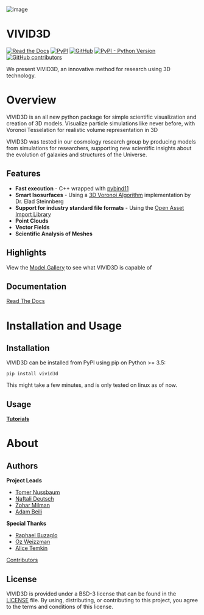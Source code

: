 ![image](https://github.com/GalaxyHunters/Vivid/blob/01788a5e3656dbaa048a48215a290dfb7f3dc831/vivid-cover.png?raw=true)

# VIVID3D
[![Read the Docs](https://img.shields.io/readthedocs/vivid)](https://vivid.readthedocs.io/en/latest/)
[![PyPI](https://img.shields.io/pypi/v/vivid3d?label=pypi)](https://pypi.org/project/vivid3d/)
[![GitHub](https://img.shields.io/github/license/GalaxyHunters/vivid)](https://github.com/GalaxyHunters/Vivid/blob/master/LICENSE)
[![PyPI - Python Version](https://img.shields.io/pypi/pyversions/vivid3d)](https://pypi.org/project/vivid3d/)
[![GitHub contributors](https://img.shields.io/github/contributors/GalaxyHunters/vivid)](https://github.com/GalaxyHunters/vivid/graphs/contributors/)

We present VIVID3D, an innovative method for research using 3D technology.

# Overview
VIVID3D is an all new python package for simple scientific visualization and creation of 3D models. 
Visualize particle simulations like never before, with Voronoi Tesselation for realistic volume representation in 3D

VIVID3D was tested in our cosmology research group by producing models from simulations for researchers, supporting new scientific insights about the evolution of galaxies and structures of the Universe.

## Features
- **Fast execution** - C++ wrapped with [pybind11](https://github.com/pybind/pybind11)
- **Smart Isosurfaces** - Using a [3D Voronoi Algorithm](https://doi.org/10.1088/0067-0049/216/2/35) implementation by Dr. Elad Steinnberg
- **Support for industry standard file formats** - Using the [Open Asset Import Library](https://github.com/assimp/assimp)
- **Point Clouds**
- **Vector Fields**
- **Scientific Analysis of Meshes**

## Highlights
View the [Model Gallery](https://naftalide.wixsite.com/vivid) to see what VIVID3D is capable of
## Documentation
[Read The Docs](https://vivid.readthedocs.io/en/latest/)

# Installation and Usage
## Installation
VIVID3D can be installed from PyPI using pip on Python >= 3.5:

```
pip install vivid3d
```
This might take a few minutes, and is only tested on linux as of now.

## Usage
**[Tutorials](https://vivid.readthedocs.io/en/latest/)**


# About
## Authors
**Project Leads**
- [Tomer Nussbaum](https://github.com/tussbaum)
- [Naftali Deutsch](https://github.com/rslanis)
- [Zohar Milman](https://github.com/ZoharMilman)
- [Adam Beili](https://github.com/Beilinson)

**Special Thanks**
- [Raphael Buzaglo](https://github.com/raphae2118)
- [Oz Weizzman](https://github.com/OzW1234)
- [Alice Temkin](https://github.com/lazy-fox304)

[Contributors](https://github.com/GalaxyHunters/vivid/graphs/contributors/)

## License
VIVID3D is provided under a BSD-3 license that can be found in the [LICENSE](https://github.com/GalaxyHunters/Vivid/blob/master/LICENSE) file. By using, distributing, or contributing to this project, you agree to the terms and conditions of this license.
